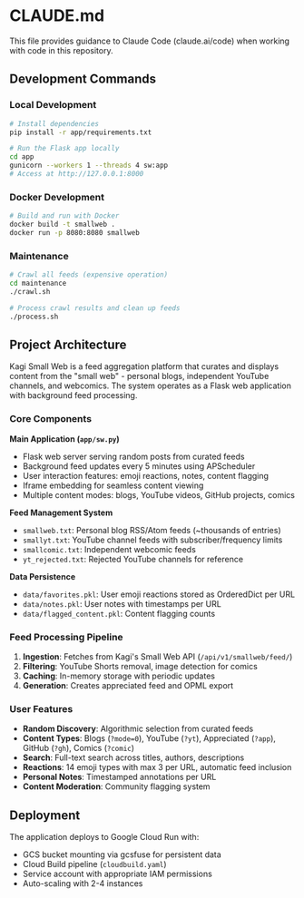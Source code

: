 # CLAUDE.md

This file provides guidance to Claude Code (claude.ai/code) when working with code in this repository.

## Development Commands

### Local Development
```bash
# Install dependencies
pip install -r app/requirements.txt

# Run the Flask app locally
cd app
gunicorn --workers 1 --threads 4 sw:app
# Access at http://127.0.0.1:8000
```

### Docker Development
```bash
# Build and run with Docker
docker build -t smallweb .
docker run -p 8080:8080 smallweb
```

### Maintenance
```bash
# Crawl all feeds (expensive operation)
cd maintenance
./crawl.sh

# Process crawl results and clean up feeds
./process.sh
```

## Project Architecture

Kagi Small Web is a feed aggregation platform that curates and displays content from the "small web" - personal blogs, independent YouTube channels, and webcomics. The system operates as a Flask web application with background feed processing.

### Core Components

**Main Application (`app/sw.py`)**
- Flask web server serving random posts from curated feeds
- Background feed updates every 5 minutes using APScheduler
- User interaction features: emoji reactions, notes, content flagging
- Iframe embedding for seamless content viewing
- Multiple content modes: blogs, YouTube videos, GitHub projects, comics

**Feed Management System**
- `smallweb.txt`: Personal blog RSS/Atom feeds (~thousands of entries)
- `smallyt.txt`: YouTube channel feeds with subscriber/frequency limits
- `smallcomic.txt`: Independent webcomic feeds
- `yt_rejected.txt`: Rejected YouTube channels for reference

**Data Persistence**
- `data/favorites.pkl`: User emoji reactions stored as OrderedDict per URL
- `data/notes.pkl`: User notes with timestamps per URL  
- `data/flagged_content.pkl`: Content flagging counts

### Feed Processing Pipeline

1. **Ingestion**: Fetches from Kagi's Small Web API (`/api/v1/smallweb/feed/`)
2. **Filtering**: YouTube Shorts removal, image detection for comics
3. **Caching**: In-memory storage with periodic updates
4. **Generation**: Creates appreciated feed and OPML export

### User Features

- **Random Discovery**: Algorithmic selection from curated feeds
- **Content Types**: Blogs (`?mode=0`), YouTube (`?yt`), Appreciated (`?app`), GitHub (`?gh`), Comics (`?comic`)
- **Search**: Full-text search across titles, authors, descriptions
- **Reactions**: 14 emoji types with max 3 per URL, automatic feed inclusion
- **Personal Notes**: Timestamped annotations per URL
- **Content Moderation**: Community flagging system

## Deployment

The application deploys to Google Cloud Run with:
- GCS bucket mounting via gcsfuse for persistent data
- Cloud Build pipeline (`cloudbuild.yaml`)
- Service account with appropriate IAM permissions
- Auto-scaling with 2-4 instances